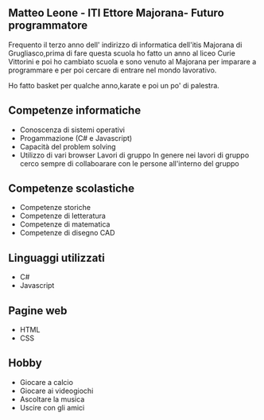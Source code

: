  Matteo Leone  - ITI Ettore Majorana- Futuro programmatore
-
Frequento il terzo anno  dell' indirizzo di informatica dell'itis Majorana di Grugliasco,prima di fare questa scuola ho fatto un anno al liceo Curie Vittorini e poi ho cambiato scuola e sono venuto al Majorana per imparare a programmare e per poi cercare di  entrare nel mondo lavorativo.


Ho fatto basket per qualche anno,karate e poi un po' di palestra.

## Competenze informatiche
* Conoscenza di sistemi operativi
* Progammazione (C# e Javascript)
* Capacità del problem solving
* Utilizzo di vari browser
Lavori di gruppo
In genere nei lavori di gruppo cerco sempre di collaboarare con le persone all'interno del gruppo

## Competenze scolastiche
* Competenze storiche
* Competenze di letteratura
* Competenze di matematica
* Competenze di disegno CAD

## Linguaggi utilizzati
* C#
* Javascript
  
## Pagine web
* HTML
* CSS
  
 ## Hobby
* Giocare a calcio
* Giocare ai videogiochi
* Ascoltare la musica
* Uscire con gli amici

  


